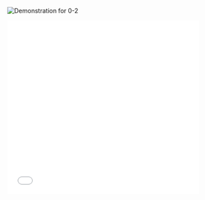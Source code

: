 ![Demonstration for 0-2](https://j.gifs.com/P7o3wy.gif)
<iframe src='//gifs.com/embed/P7o3wy' frameborder='0' scrolling='no' width='440' height='400' style='-webkit-backface-visibility: hidden;-webkit-transform: scale(1);' ></iframe>

